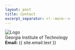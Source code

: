 ```yaml
---
layout: post
title: Contact
excerpt_separator: <!--more-->
---
```

<div class="row align-items-center">
<div class="col-4 d-md-none">
    <img class="post-img" src="{{ site.avatar | relative_url }}" alt="Logo">
</div>
<div class="col-8 message">
    Georgia Institute of Technology
    <div class="fw-lighter">
        <b><i class="far fa-envelope"></i> Email:</b> {{ site.email.text }}
    </div>
</div>
</div>
